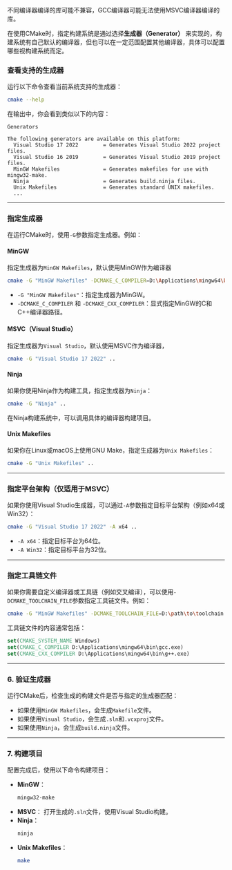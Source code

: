 不同编译器编译的库可能不兼容，GCC编译器可能无法使用MSVC编译器编译的库。

在使用CMake时，指定构建系统是通过选择**生成器（Generator）** 来实现的，构建系统有自己默认的编译器，但也可以在一定范围配置其他编译器，具体可以配置哪些视构建系统而定。

### 查看支持的生成器
运行以下命令查看当前系统支持的生成器：
```bash
cmake --help
```
在输出中，你会看到类似以下的内容：
```
Generators

The following generators are available on this platform:
  Visual Studio 17 2022        = Generates Visual Studio 2022 project files.
  Visual Studio 16 2019        = Generates Visual Studio 2019 project files.
  MinGW Makefiles              = Generates makefiles for use with mingw32-make.
  Ninja                        = Generates build.ninja files.
  Unix Makefiles               = Generates standard UNIX makefiles.
  ...
```

---

### 指定生成器
在运行CMake时，使用`-G`参数指定生成器。例如：
#### **MinGW**
指定生成器为`MinGW Makefiles`，默认使用MinGW作为编译器
```bash
cmake -G "MinGW Makefiles" -DCMAKE_C_COMPILER=D:\Applications\mingw64\bin\gcc.exe -DCMAKE_CXX_COMPILER=D:\Applications\mingw64\bin\g++.exe ..
```
- `-G "MinGW Makefiles"`：指定生成器为MinGW。
- `-DCMAKE_C_COMPILER` 和 `-DCMAKE_CXX_COMPILER`：显式指定MinGW的C和C++编译器路径。

#### **MSVC（Visual Studio）**
指定生成器为`Visual Studio`，默认使用MSVC作为编译器，
```bash
cmake -G "Visual Studio 17 2022" ..
```

#### **Ninja**
如果你使用Ninja作为构建工具，指定生成器为`Ninja`：
```bash
cmake -G "Ninja" ..
```
在Ninja构建系统中，可以调用具体的编译器构建项目。
#### **Unix Makefiles**

如果你在Linux或macOS上使用GNU Make，指定生成器为`Unix Makefiles`：
```bash
cmake -G "Unix Makefiles" ..
```

---

### 指定平台架构（仅适用于MSVC）
如果你使用Visual Studio生成器，可以通过`-A`参数指定目标平台架构（例如x64或Win32）：
```bash
cmake -G "Visual Studio 17 2022" -A x64 ..
```
- `-A x64`：指定目标平台为64位。
- `-A Win32`：指定目标平台为32位。

---

### 指定工具链文件
如果你需要自定义编译器或工具链（例如交叉编译），可以使用`-DCMAKE_TOOLCHAIN_FILE`参数指定工具链文件。例如：
```bash
cmake -G "MinGW Makefiles" -DCMAKE_TOOLCHAIN_FILE=D:\path\to\toolchain.cmake ..
```
工具链文件的内容通常包括：
```cmake
set(CMAKE_SYSTEM_NAME Windows)
set(CMAKE_C_COMPILER D:\Applications\mingw64\bin\gcc.exe)
set(CMAKE_CXX_COMPILER D:\Applications\mingw64\bin\g++.exe)
```

---

### 6. **验证生成器**
运行CMake后，检查生成的构建文件是否与指定的生成器匹配：
- 如果使用`MinGW Makefiles`，会生成`Makefile`文件。
- 如果使用`Visual Studio`，会生成`.sln`和`.vcxproj`文件。
- 如果使用`Ninja`，会生成`build.ninja`文件。

---

### 7. **构建项目**
配置完成后，使用以下命令构建项目：
- **MinGW**：
  ```bash
  mingw32-make
  ```
- **MSVC**：
  打开生成的`.sln`文件，使用Visual Studio构建。
- **Ninja**：
  ```bash
  ninja
  ```
- **Unix Makefiles**：
  ```bash
  make
  ```

